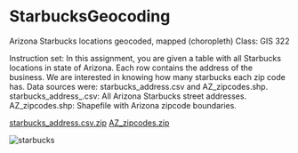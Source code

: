 # StarbucksGeocoding
Arizona Starbucks locations geocoded, mapped (choropleth)
Class: GIS 322 


Instruction set: In this assignment, you are given a table with all Starbucks locations in state of Arizona. Each row contains the address of the business. We are interested in knowing how many starbucks each zip code has.
Data sources were: starbucks_address.csv and AZ_zipcodes.shp. 
  starbucks_address_.csv: All Arizona Starbucks street addresses. 
  AZ_zipcodes.shp: Shapefile with Arizona zipcode boundaries.

[starbucks_address.csv.zip](https://github.com/jessag/StarbucksGeocoding/files/6272401/starbucks_address.csv.zip)
[AZ_zipcodes.zip](https://github.com/jessag/StarbucksGeocoding/files/6272404/AZ_zipcodes.zip)

![starbucks](https://user-images.githubusercontent.com/54545486/116004689-b558e700-a5b8-11eb-82e6-5ffe0b11dd24.png)
